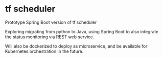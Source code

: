 # tf scheduler
Prototype Spring Boot version of tf scheduler

Exploring migrating from python to Java, using Spring Boot to also integrate the status monitoring via REST web service.

Will also be dockerized to deploy as microservice, and be available for Kubernetes orchestration in the future.
